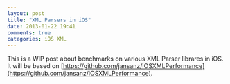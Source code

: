 ```yaml
---
layout: post
title: "XML Parsers in iOS"
date: 2013-01-22 19:41
comments: true
categories: iOS XML
---
```

This is a WIP post about benchmarks on various XML Parser librares in iOS. It will be based on [https://github.com/jansanz/iOSXMLPerformance](https://github.com/jansanz/iOSXMLPerformance).
